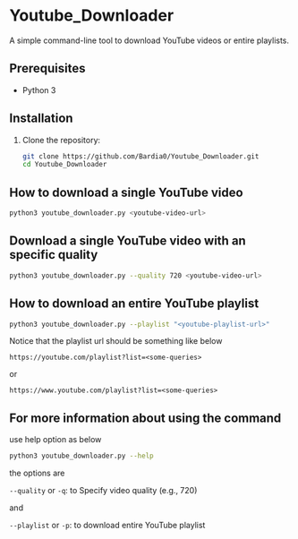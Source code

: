 # Youtube_Downloader

A simple command-line tool to download YouTube videos or entire playlists.

## Prerequisites

- Python 3

## Installation
1. Clone the repository:

   ```bash
   git clone https://github.com/Bardia0/Youtube_Downloader.git
   cd Youtube_Downloader
   ```
## How to download a single YouTube video

   ```bash
   python3 youtube_downloader.py <youtube-video-url>
   ```
## Download a single YouTube video with an specific quality
   ```bash
   python3 youtube_downloader.py --quality 720 <youtube-video-url>
   ```
## How to download an entire YouTube playlist

   ```bash
   python3 youtube_downloader.py --playlist "<youtube-playlist-url>"
   ```
   Notice that the playlist url should be something like below
   ```
   https://youtube.com/playlist?list=<some-queries>
   ```
   or
   ```
   https://www.youtube.com/playlist?list=<some-queries>
   ```
   
## For more information about using the command

use help option as below

   ```bash
   python3 youtube_downloader.py --help
   ```
the options are

   ```--quality``` or ```-q```: to Specify video quality (e.g., 720)
   
and

   ```--playlist``` or ```-p```: to download entire YouTube playlist
